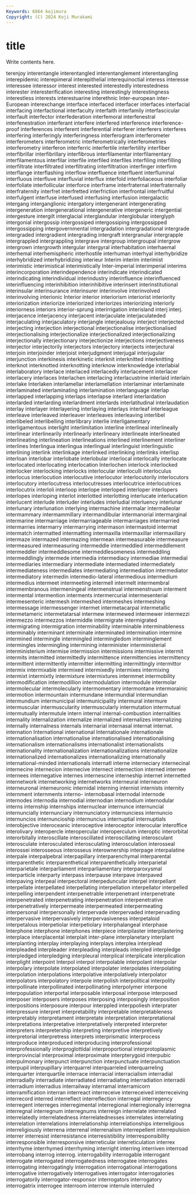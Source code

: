 ```yaml
---
Keywords: 6864 kojimura
Copyright: (C) 2024 Koji Murakami
---
```


# title

Write contents here.



terenjoy interentangle interentangled interentanglement interentangling interepidemic interepimeral interepithelial interequinoctial interess
interesse interessee interessor interest interested interestedly interestedness interester interesterification interesting
interestingly interestingness interestless interests interestuarine interethnic Inter-european inter-European interexchange interface
interfaced interfacer interfaces interfacial interfacing interfactional interfaculty interfaith interfamily interfascicular
interfault interfector interfederation interfemoral interfenestral interfenestration interferant interfere interfered interference
interference-proof interferences interferent interferential interferer interferers interferes interfering interferingly interferingness
interferogram interferometer interferometers interferometric interferometrically interferometries interferometry interferon interferric interfertile
interfertility interfiber interfibrillar interfibrillary interfibrous interfilamentar interfilamentary interfilamentous interfilar interfile
interfiled interfiles interfiling interfilling interfiltrate interfiltrated interfiltrating interfiltration interfinger interfirm
interflange interflashing interflow interfluence interfluent interfluminal interfluous interfluve interfluvial interflux
interfold interfoliaceous interfoliar interfoliate interfollicular interforce interframe interfraternal interfraternally interfraternity
interfret interfretted interfriction interfrontal interfruitful interfulgent interfuse interfused interfusing interfusion
intergalactic intergang interganglionic intergatory intergenerant intergenerating intergeneration intergenerational intergenerative intergeneric
intergential intergesture intergilt interglacial interglandular interglobular interglyph intergonial intergossip intergossiped
intergossiping intergossipped intergossipping intergovernmental intergradation intergradational intergrade intergraded intergradient intergrading
intergraft intergranular intergrapple intergrappled intergrappling intergrave intergroup intergroupal intergrow intergrown
intergrowth intergular intergyral interhabitation interhaemal interhemal interhemispheric interhostile interhuman interhyal
interhybridize interhybridized interhybridizing interieur Interim interim interimist interimistic interimistical interimistically
Inter-imperial interimperial interims interincorporation interindependence interindicate interindicated interindicating interindividual interindustry
interinfluence interinfluenced interinfluencing interinhibition interinhibitive interinsert interinstitutional interinsular interinsurance interinsurer
interinvolve interinvolved interinvolving interionic Interior interior interiorism interiorist interiority interiorization
interiorize interiorized interiorizes interiorizing interiorly interiorness interiors interior-sprung interirrigation interisland
interj interj. interjacence interjacency interjacent interjaculate interjaculateded interjaculating interjaculatory interjangle
interjealousy interject interjected interjecting interjection interjectional interjectionalise interjectionalised interjectionalising interjectionalize
interjectionalized interjectionalizing interjectionally interjectionary interjectionize interjections interjectiveness interjector interjectorily interjectors
interjectory interjects interjectural interjoin interjoinder interjoist interjudgment interjugal interjugular interjunction
interkinesis interkinetic interknit interknitted interknitting interknot interknotted interknotting interknow interknowledge
interlabial interlaboratory interlace interlaced interlacedly interlacement interlacer interlacery interlaces Interlachen
interlacing interlacustrine interlaid interlain interlake Interlaken interlamellar interlamellation interlaminar interlaminate
interlaminated interlaminating interlamination interlanguage interlap interlapped interlapping interlaps interlapse interlard
interlardation interlarded interlarding interlardment interlards interlatitudinal interlaudation interlay interlayer interlayering
interlaying interlays interleaf interleague interleave interleaved interleaver interleaves interleaving interlibel
interlibeled interlibelling interlibrary interlie interligamentary interligamentous interlight interlimitation interline interlineal
interlineally interlinear interlinearily interlinearly interlineary interlineate interlineated interlineating interlineation interlineations
interlined interlinement interliner interlines Interlingua interlingua interlingual interlinguist interlinguistic interlining
interlink interlinkage interlinked interlinking interlinks interlisp interloan interlobar interlobate interlobular
interlocal interlocally interlocate interlocated interlocating interlocation Interlochen interlock interlocked interlocker
interlocking interlocks interlocular interloculli interloculus interlocus interlocution interlocutive interlocutor interlocutorily
interlocutors interlocutory interlocutress interlocutresses interlocutrice interlocutrices interlocutrix interloli interloop interlope
interloped interloper interlopers interlopes interloping interlot interlotted interlotting interlucate interlucation
interlucent interlude interluder interludes interludial interluency interlunar interlunary interlunation interlying
intermachine intermalar intermalleolar intermammary intermammillary intermandibular intermanorial intermarginal intermarine intermarriage
intermarriageable intermarriages intermarried intermarries intermarry intermarrying intermason intermastoid intermat intermatch
intermatted intermatting intermaxilla intermaxillar intermaxillary intermaze intermazed intermazing intermean intermeasurable
intermeasure intermeasured intermeasuring intermeddle intermeddled intermeddlement intermeddler intermeddlesome intermeddlesomeness intermeddling
intermeddlingly intermede intermedia intermediacy intermediae intermedial intermediaries intermediary intermediate intermediated
intermediately intermediateness intermediates intermediating intermediation intermediator intermediatory intermedin intermedio-lateral intermedious
intermedium intermedius intermeet intermeeting intermell intermelt intermembral intermembranous intermeningeal intermenstrual
intermenstruum interment intermental intermention interments intermercurial intermesenterial intermesenteric intermesh intermeshed
intermeshes intermeshing intermessage intermessenger intermet intermetacarpal intermetallic intermetameric intermetatarsal intermew
intermewed intermewer intermezzi intermezzo intermezzos intermiddle intermigrate intermigrated intermigrating intermigration
interminability interminable interminableness interminably interminant interminate interminated intermination intermine intermined
intermingle intermingled intermingledom interminglement intermingles intermingling intermining interminister interministerial interministerium
intermise intermission intermissions intermissive intermit intermits intermitted intermittedly intermittence intermittencies
intermittency intermittent intermittently intermitter intermitting intermittingly intermittor intermix intermixable intermixed
intermixedly intermixes intermixing intermixt intermixtly intermixture intermixtures intermmet intermobility intermodification
intermodillion intermodulation intermodule intermolar intermolecular intermolecularly intermomentary intermontane intermorainic intermotion
intermountain intermundane intermundial intermundian intermundium intermunicipal intermunicipality intermural intermure intermuscular
intermuscularity intermuscularly intermutation intermutual intermutually intermutule intern internal internal-combustion internalities
internality internalization internalize internalized internalizes internalizing internally internalness internals internarial
internasal internat internat. internation International international Internationale internationale internationalisation internationalise
internationalised internationalising internationalism internationalisms internationalist internationalists internationality internationalization internationalizations internationalize
internationalized internationalizes internationalizing internationally international-minded internationals internatl interne interneciary internecinal
internecine internecion internecive internect internection interned internee internees internegative internes
internescine interneship internet internetted internetwork internetworking internetworks interneural interneuron interneuronal
interneuronic internidal interning internist internists internity internment internments interno- internobasal
internodal internode internodes internodia internodial internodian internodium internodular interns internship
internships internuclear internunce internuncial internuncially internunciary internunciatory internunciess internuncio internuncios
internuncioship internuncius internuptial internuptials interobjective interoceanic interoceptive interoceptor interocular interoffice
interolivary interopercle interopercular interoperculum interoptic interorbital interorbitally interoscillate interoscillated interoscillating
interosculant interosculate interosculated interosculating interosculation interosseal interossei interosseous interosseus interownership
interpage interpalatine interpale interpalpebral interpapillary interparenchymal interparental interparenthetic interparenthetical interparenthetically
interparietal interparietale interparliament interparliamentary interparoxysmal interparticle interparty interpass interpause interpave
interpaved interpaving interpeal interpectoral interpeduncular interpel interpellant interpellate interpellated interpellating
interpellation interpellator interpelled interpelling interpendent interpenetrable interpenetrant interpenetrate interpenetrated interpenetrating
interpenetration interpenetrative interpenetratively interpermeate interpermeated interpermeating interpersonal interpersonally interpervade interpervaded
interpervading interpervasive interpervasively interpervasiveness interpetaloid interpetalous interpetiolar interpetiolary interphalangeal interphase
Interphone interphone interphones interpiece interpilaster interpilastering interplace interplacental interplait inter-plane
interplanetary interplant interplanting interplay interplaying interplays interplea interplead interpleaded interpleader
interpleading interpleads interpled interpledge interpledged interpledging interpleural interplical interplicate interplication
interplight interpoint Interpol interpol interpolable interpolant interpolar interpolary interpolate interpolated
interpolater interpolates interpolating interpolation interpolations interpolative interpolatively interpolator interpolators interpolatory
interpole interpolish interpolitical interpolity interpollinate interpollinated interpollinating interpolymer interpone interpopulation
interportal interposable interposal interpose interposed interposer interposers interposes interposing interposingly
interposition interpositions interposure interpour interppled interppoliesh interprater interpressure interpret interpretability
interpretable interpretableness interpretably interpretament interpretate interpretation interpretational interpretations interpretative interpretatively
interpreted interpreter interpreters interpretership interpreting interpretive interpretively interpretorial interpretress interprets
interprismatic interprocess interproduce interproduced interproducing interprofessional interprofessionally interproglottidal interproportional interprotoplasmic
interprovincial interproximal interproximate interpterygoid interpubic interpulmonary interpunct interpunction interpunctuate interpunctuation
interpupil interpupillary interquarrel interquarreled interquarreling interquarter interquartile interrace interracial interracialism
interradial interradially interradiate interradiated interradiating interradiation interradii interradium interradius interrailway
interramal interramicorn interramification interran interreact interreceive interreceived interreceiving interrecord interred
interreflect interreflection interregal interregency interregent interreges interregimental interregional interregionally interregna
interregnal interregnum interregnums interreign interrelate interrelated interrelatedly interrelatedness interrelatednesses interrelates
interrelating interrelation interrelations interrelationship interrelationships interreligious interreligiously interrena interrenal interrenalism
interrepellent interrepulsion interrer interresist interresistance interresistibility interresponsibility interresponsible interresponsive interreticular
interreticulation interrex interrhyme interrhymed interrhyming interright interring interriven interroad interrobang
interrog interrog. interrogability interrogable interrogant interrogate interrogated interrogatedness interrogatee interrogates
interrogating interrogatingly interrogation interrogational interrogations interrogative interrogatively interrogatives interrogator interrogatories
interrogatorily interrogator-responsor interrogators interrogatory interrogatrix interrogee interroom interrow interrule interruled
